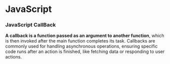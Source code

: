 # JavaScript
<h3>JavaScript CallBack</h3>
<p><b>A callback is a function passed as an argument to another function</b>, which is then invoked after the main function completes its task. Callbacks are commonly used for handling asynchronous operations, ensuring specific code runs after an action is finished, like fetching data or responding to user actions.</p>
